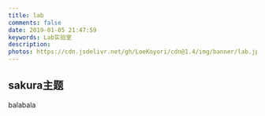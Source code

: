 ```yaml
---
title: lab
comments: false
date: 2019-01-05 21:47:59
keywords: Lab实验室
description: 
photos: https://cdn.jsdelivr.net/gh/LoeKoyori/cdn@1.4/img/banner/lab.jpg
---
```


## sakura主题
balabala